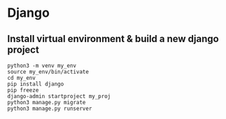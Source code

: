 # Django

## Install virtual environment & build a new django project
    python3 -m venv my_env
    source my_env/bin/activate
    cd my_env
    pip install django
    pip freeze
    django-admin startproject my_proj
    python3 manage.py migrate
    python3 manage.py runserver
